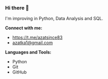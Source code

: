 ### Hi there 👋


I'm improving in Python, Data Analysis and SQL. 

**Connect with me:** 
- https://t.me/azatsince83 
- azatka1@gmail.com 

**Languages and Tools:** 
- Python
- Git
- GitHub
<!--
**Azatru/Azatru** is a ✨ _special_ ✨ repository because its `README.md` (this file) appears on your GitHub profile.

Here are some ideas to get you started:

- 🔭 I’m currently working on ...
- 🌱 I’m currently learning ...
- 👯 I’m looking to collaborate on ...
- 🤔 I’m looking for help with ...
- 💬 Ask me about ...
- 📫 How to reach me: ...
- 😄 Pronouns: ...
- ⚡ Fun fact: ...
-->
